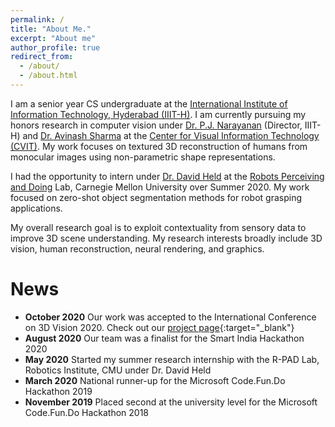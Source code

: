 ```yaml
---
permalink: /
title: "About Me."
excerpt: "About me"
author_profile: true
redirect_from:
  - /about/
  - /about.html
---
```


I am a senior year CS undergraduate at the [International Institute of Information Technology, Hyderabad (IIIT-H)](https://iiit.ac.in). I am currently pursuing my honors research in computer vision under [Dr. P.J. Narayanan](https://faculty.iiit.ac.in/~pjn/) (Director, IIIT-H) and [Dr. Avinash Sharma](https://sites.google.com/site/asharmaresearch/) at the [Center for Visual Information Technology (CVIT)](http://cvit.iiit.ac.in/). My work focuses on textured 3D reconstruction of humans from monocular images using non-parametric shape representations.

I had the opportunity to intern under [Dr. David Held](http://davheld.github.io/) at the [Robots Perceiving and Doing](https://r-pad.github.io/) Lab, Carnegie Mellon University over Summer 2020. My work focused on zero-shot object segmentation methods for robot grasping applications.

My overall research goal is to exploit contextuality from sensory data to improve 3D scene understanding. My research interests broadly include 3D vision, human reconstruction, neural rendering, and graphics.


News
======
- **October 2020** Our work was accepted to the International Conference on 3D Vision 2020. Check out our [project page](peeledhuman.html){:target="_blank"}
- **August 2020** Our team was a finalist for the Smart India Hackathon 2020
- **May 2020** Started my summer research internship with the R-PAD Lab, Robotics Institute, CMU under Dr. David Held
- **March 2020** National runner-up for the Microsoft Code.Fun.Do Hackathon 2019
- **November 2019** Placed second at the university level for the Microsoft Code.Fun.Do Hackathon 2018
